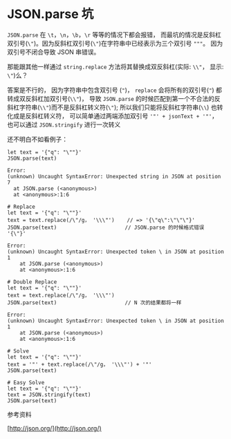 <!-- title: 前端开发 - JSON.parse 坑 -->
<!-- author: <David Jones qowera@qq.com> -->
<!-- date: 2017年05月10日11:08:45 -->
<!-- category: 前端 -->
<!-- tag: 基础知识 -->

# JSON.parse 坑

`JSON.parse` 在 `\t`，`\n`，`\b`，`\r` 等等的情况下都会报错， 而最坑的情况是反斜杠双引号(`\"`)。因为反斜杠双引号(`\"`)在字符串中已经表示为三个双引号 `"""`。 因为双引号不闭合导致 JSON 串错误。

那能跟其他一样通过 `string.replace` 方法将其替换成双反斜杠(实际: `\\"`， 显示: `\"`)么？

答案是不行的， 因为字符串中包含双引号 (`"`)， `replace` 会将所有的双引号(`"`) 都转成双反斜杠加双引号(`\\"`)， 导致 `JSON.parse` 的时候匹配到第一个不合法的反斜杠字符串(`\\"`)而不是反斜杠转义符(`\"`); 所以我们只能将反斜杠字符串(`\\`) 也转化成是反斜杠转义符， 可以简单通过两端添加双引号 `'"' + jsonText + '"'`， 也可以通过 `JSON.stringify` 进行一次转义

还不明白不如看例子：

```
let text = '{"q": "\""}'
JSON.parse(text)

Error:
(unknown) Uncaught SyntaxError: Unexpected string in JSON at position 7
  at JSON.parse (<anonymous>)
  at <anonymous>:1:6

# Replace
let text = '{"q": "\""}'
text = text.replace(/\"/g， '\\\"')    // => '{\"q\":\"\"\"}'
JSON.parse(text)                      // JSON.parse 的时候格式错误 '{\"}'

Error:
(unknown) Uncaught SyntaxError: Unexpected token \ in JSON at position 1
    at JSON.parse (<anonymous>)
    at <anonymous>:1:6

# Double Replace
let text = '{"q": "\""}'
text = text.replace(/\"/g， '\\\"')
JSON.parse(text)                      // N 次的结果都将一样

Error:
(unknown) Uncaught SyntaxError: Unexpected token \ in JSON at position 1
    at JSON.parse (<anonymous>)
    at <anonymous>:1:6

# Solve
let text = '{"q": "\""}'
text = '"' + text.replace(/\"/g， '\\\"') + '"'
JSON.parse(text)

# Easy Solve
let text = '{"q": "\""}'
text = JSON.stringify(text)
JSON.parse(text)
```

参考资料

[http://json.org/](http://json.org/)
